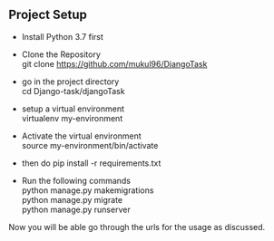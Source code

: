## Project Setup
- Install Python 3.7 first
- Clone the Repository <br/>
    git clone https://github.com/mukul96/DjangoTask
- go in the project directory <br/>
    cd Django-task/djangoTask
-  setup a virtual environment<br/> 
       virtualenv my-environment
- Activate the virtual environment<br/>
       source my-environment/bin/activate
-  then do
      pip install -r requirements.txt

-  Run the following commands<br/>
    python manage.py makemigrations<br/>
    python manage.py migrate<br/>
    python manage.py runserver

Now you will be able go through the urls for the usage
 as discussed.

    

